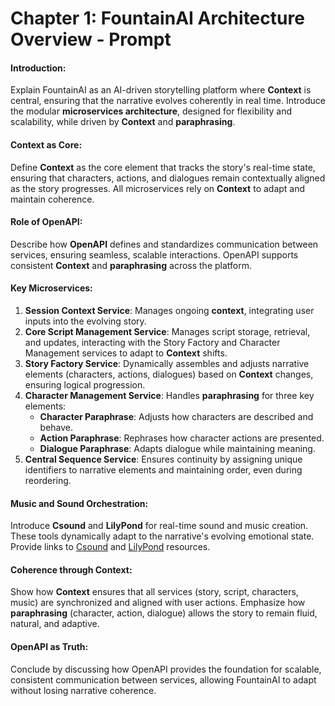 
# Chapter 1: FountainAI Architecture Overview - Prompt

#### Introduction:
Explain FountainAI as an AI-driven storytelling platform where **Context** is central, ensuring that the narrative evolves coherently in real time. Introduce the modular **microservices architecture**, designed for flexibility and scalability, while driven by **Context** and **paraphrasing**.

#### Context as Core:
Define **Context** as the core element that tracks the story's real-time state, ensuring that characters, actions, and dialogues remain contextually aligned as the story progresses. All microservices rely on **Context** to adapt and maintain coherence.

#### Role of OpenAPI:
Describe how **OpenAPI** defines and standardizes communication between services, ensuring seamless, scalable interactions. OpenAPI supports consistent **Context** and **paraphrasing** across the platform.

#### Key Microservices:
1. **Session Context Service**: Manages ongoing **context**, integrating user inputs into the evolving story.
2. **Core Script Management Service**: Manages script storage, retrieval, and updates, interacting with the Story Factory and Character Management services to adapt to **Context** shifts.
3. **Story Factory Service**: Dynamically assembles and adjusts narrative elements (characters, actions, dialogues) based on **Context** changes, ensuring logical progression.
4. **Character Management Service**: Handles **paraphrasing** for three key elements:
   - **Character Paraphrase**: Adjusts how characters are described and behave.
   - **Action Paraphrase**: Rephrases how character actions are presented.
   - **Dialogue Paraphrase**: Adapts dialogue while maintaining meaning.
5. **Central Sequence Service**: Ensures continuity by assigning unique identifiers to narrative elements and maintaining order, even during reordering.

#### Music and Sound Orchestration:
Introduce **Csound** and **LilyPond** for real-time sound and music creation. These tools dynamically adapt to the narrative's evolving emotional state. Provide links to [Csound](https://en.wikipedia.org/wiki/Csound) and [LilyPond](https://en.wikipedia.org/wiki/LilyPond) resources.

#### Coherence through Context:
Show how **Context** ensures that all services (story, script, characters, music) are synchronized and aligned with user actions. Emphasize how **paraphrasing** (character, action, dialogue) allows the story to remain fluid, natural, and adaptive.

#### OpenAPI as Truth:
Conclude by discussing how OpenAPI provides the foundation for scalable, consistent communication between services, allowing FountainAI to adapt without losing narrative coherence.
